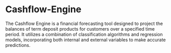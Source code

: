 # Cashflow-Engine
The Cashflow Engine is a financial forecasting tool designed to project the balances of term deposit products for customers over a specified time period. It utilizes a combination of classification algorithms and regression models, incorporating both internal and external variables to make accurate predictions.
